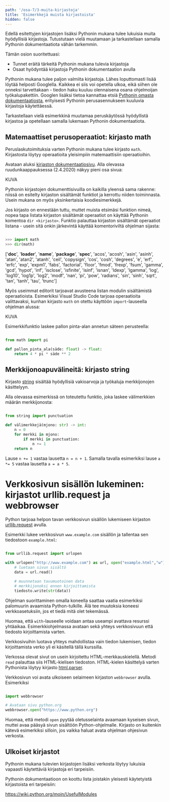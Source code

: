 ```yaml
---
path: '/osa-7/3-muita-kirjastoja'
title: 'Esimerkkejä muista kirjastoista'
hidden: false
---
```


<text-box variant='learningObjectives' name='Oppimistavoitteet'>

Edellä esitettyjen kirjastojen lisäksi Pythonin mukana tulee lukuisia muita hyödyllisiä kirjastoja. Tutustutaan vielä muutamaan ja tarkastellaan samalla Pythonin dokumentaatiota vähän tarkemmin.

Tämän osion suoritettuasi:

- Tunnet eräitä tärkeitä Pythonin mukana tulevia kirjastoja
- Osaat hyödyntää kirjastoja Pythonin dokumentaation avulla

</text-box>

Pythonin mukana tulee paljon valmiita kirjastoja. Lähes loputtomasti lisää löytää helposti Googlella. Kaikkea ei siis voi opetella ulkoa, eikä siihen ole onneksi tarvettakaan - tiedon haku kuuluu olennaisena osana ohjelmoijan työkalupakettiin. Googlen lisäksi tietoa kannattaa etsiä <a href="https://docs.python.org/3/library/">Pythonin omasta dokumentaatiosta</a>, erityisesti Pythonin perusasennukseen kuuluvia kirjastoja käytettäessä.

Tarkastellaan vielä esimerkkinä muutamaa peruskäytössä hyödyllistä kirjastoa ja opetellaan samalla lukemaan Pythonin dokumentaatiota.

## Matemaattiset perusoperaatiot: kirjasto math

Peruslaskutoimituksia varten Pythonin mukana tulee kirjasto `math`. Kirjastosta löytyy operaatioita yleisimpiin matemaattisiin operaatioihin.

Avataan aluksi <a href="https://docs.python.org/3/library/math.html">kirjaston dokumentaatiosivu</a>. Alla olevassa ruudunkaappauksessa (2.4.2020) näkyy pieni osa sivua:

KUVA

Pythonin kirjastojen dokumenttisivuilla on kaikilla yleensä sama rakenne: niissä on esitelty kirjaston sisältämät funktiot ja kerrottu niiden toiminnasta. Usein mukana on myös yksinkertaisia koodiesimerkkejä.

Jos kirjasto on ennestään tuttu, muttet muista etsimäsi funktion nimeä, nopea tapa listata kirjaston sisältämät operaatiot on käyttää Pythonin komentoa `dir <kirjasto>`. Funktio palauttaa kirjaston sisältämät operaatiot listana - usein sitä onkin järkevintä käyttää komentoriviltä ohjelman sijasta:

```python

>>> import math
>>> dir(math)

```

<sample-output>

['__doc__', '__loader__', '__name__', '__package__', '__spec__', 'acos', 'acosh', 'asin', 'asinh', 'atan', 'atan2', 'atanh', 'ceil', 'copysign', 'cos', 'cosh', 'degrees', 'e', 'erf', 'erfc', 'exp', 'expm1', 'fabs', 'factorial', 'floor', 'fmod', 'frexp', 'fsum', 'gamma', 'gcd', 'hypot', 'inf', 'isclose', 'isfinite', 'isinf', 'isnan', 'ldexp', 'lgamma', 'log', 'log10', 'log1p', 'log2', 'modf', 'nan', 'pi', 'pow', 'radians', 'sin', 'sinh', 'sqrt', 'tan', 'tanh', 'tau', 'trunc']

</sample-output>

Myös useimmat editorit tarjoavat avusteena listan modulin sisältämistä operaatioista. Esimerkiksi Visual Studio Code tarjoaa operaatioita valittavaksi, kunhan kirjasto `math` on otettu käyttöön `import`-lauseella ohjelman alussa:

KUVA

Esimerkkifunktio laskee pallon pinta-alan annetun säteen perusteella:

```python

from math import pi

def pallon_pinta_ala(säde: float) -> float:
    return 4 * pi * säde ** 2


```

## Merkkijonoapuvälineitä: kirjasto string

Kirjasto <a href="https://docs.python.org/3/library/string.html">string</a> sisältää hyödyllisiä vakioarvoja ja työkaluja merkkijonojen käsittelyyn.

Alla olevassa esimerkissä on toteutettu funktio, joka laskee välimerkkien määrän merkkijonosta:

```python

from string import punctuation

def välimerkkejä(mjono: str) -> int:
    n = 0
    for merkki in mjono:
        if merkki in punctuation:
            n += 1
    return n

```

Lause `n += 1` vastaa lausetta `n = n + 1`. Samalla tavalla esimerkiksi lause `a *= 5` vastaa lausetta `a = a * 5`.


# Verkkosivun sisällön lukeminen: kirjastot urllib.request ja webbrowser

Python tarjoaa helpon tavan verkkosivun sisällön lukemiseen kirjaston <a href="https://docs.python.org/3/library/urllib.request.html">urllib.request</a> avulla.

Esimerkki lukee verkkosivun `www.example.com` sisällön ja tallentaa sen tiedostoon `example.html`:

```python

from urllib.request import urlopen

with urlopen("http://www.example.com") as url, open("example.html","w") as tiedosto:
    # luetaan sivun sisältö
    data = url.read()

    # muunnetaan tavumuotoinen data
    # merkkijonoksi ennen kirjoittamista
    tiedosto.write(str(data))

```

Ohjelman suorittaminen omalla koneella saattaa vaatia esimerkiksi palomuurin avaamista Python-tulkille. Älä tee muutoksia koneesi verkkoasetuksiin, jos et tiedä mitä olet tekemässä.

Huomaa, että `with`-lauseelle voidaan antaa useampi avattava resurssi yhtäaikaa. Esimerkkiohjelmassa avataan sekä yhteys verkkosivuun että tiedosto kirjoittamista varten.

Verkkosivuihin luotava yhteys mahdollistaa vain tiedon lukemisen, tiedon kirjoittamista verko yli ei käsitellä tällä kurssilla.

Verkossa olevat sivut on usein kirjoitettu HTML-merkkauskielellä. Metodi `read` palauttaa siis HTML-kielisen tiedoston. HTML-kielen käsittelyä varten Pythonista löytyy kirjasto <a href="https://docs.python.org/3/library/html.parser.html">html.parser</a>.

Verkkosivun voi avata ulkoiseen selaimeen kirjaston `webbrowser` avulla. Esimerkiksi

```python

import webbrowser

# Avataan sivu python.org
webbrowser.open("https://www.python.org")

```

Huomaa, että metodi `open` pyytää oletusselainta avaamaan kyseisen sivun, muttei avaa pääsyä sivun sisältöön Python-ohjelmalle. Kirjasto on kuitenkin kätevä esimerkiksi silloin, jos vaikka haluat avata ohjelman ohjesivun verkosta.

## Ulkoiset kirjastot

Pythonin mukana tulevien kirjastojen lisäksi verkosta löytyy lukuisia vapaasti käytettäviä kirjastoja eri tarpeisiin.

Pythonin dokumentaatioon on koottu lista joistakin yleisesti käytetyistä kirjastoista eri tarpeisiin:

<a href="https://wiki.python.org/moin/UsefulModules">https://wiki.python.org/moin/UsefulModules</a>
